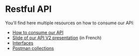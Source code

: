 # Restful API

You'll find here multiple resources on how to consume our API:

* [How to consume our API](./consume_api.md)
* [Slide of our API V2 presentation](./api_v2_slides.pdf) (in French)
* [Interfaces](./api_endpoints.md)
* [Postman collections](./postman/README.md)
